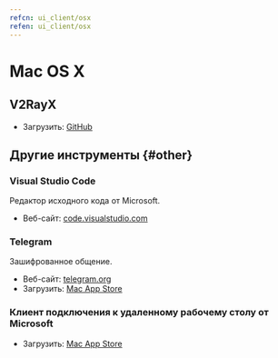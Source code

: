 ```yaml
---
refcn: ui_client/osx
refen: ui_client/osx
---
```

# Mac OS X

## V2RayX

* Загрузить: [GitHub](https://github.com/Cenmrev/V2RayX)

## Другие инструменты {#other}

### Visual Studio Code

Редактор исходного кода от Microsoft.

* Веб-сайт: [code.visualstudio.com](https://code.visualstudio.com/)

### Telegram

Зашифрованное общение.

* Веб-сайт: [telegram.org](https://telegram.org/)
* Загрузить: [Mac App Store](https://www.v2ray.com/itunesm/us/telegram-desktop/id946399090/)

### Клиент подключения к удаленному рабочему столу от Microsoft

* Загрузить: [Mac App Store](https://www.v2ray.com/itunesm/us/microsoft-remote-desktop/id715768417/)